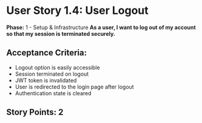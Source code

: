 # User Story 1.4: User Logout

**Phase:** 1 - Setup & Infrastructure
**As a user, I want to log out of my account so that my session is terminated securely.**

## Acceptance Criteria:
- Logout option is easily accessible
- Session terminated on logout
- JWT token is invalidated
- User is redirected to the login page after logout
- Authentication state is cleared

## Story Points: 2
